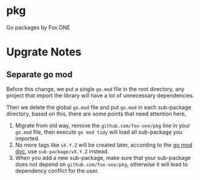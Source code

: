 # pkg

Go packages by Fox.ONE

# Upgrate Notes

## Separate go mod

Before this change, we put a single `go.mod` file in the root directory, any project that import the library will have a lot of unnecessary dependencies.

Then we delete the global `go.mod` file and put `go.mod` in each sub-package directory, based on this, there are some points that need attention here,

1. Migrate from old way, remove the `github.com/fox-one/pkg` line in your `go.mod` file, then execute `go mod tidy` will load all sub-package you imported.
2. No more tags like `vX.Y.Z` will be created later, according to the [go mod doc](https://go.dev/ref/mod#vcs-version), use `sub-package/vX.Y.Z` instead.
3. When you add a new sub-package, make sure that your sub-package does not depend on `github.com/fox-one/pkg`, otherwise it will lead to dependency conflict for the user.
